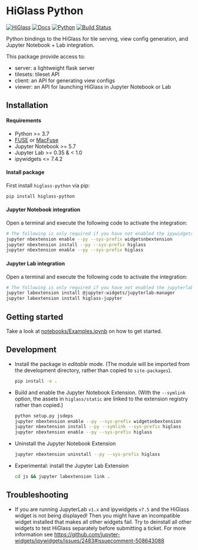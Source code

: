 # HiGlass Python

[![HiGlass](https://img.shields.io/badge/higlass-👍-red.svg?colorB=45afe5)](http://higlass.io)
[![Docs](https://img.shields.io/badge/docs-🎉-red.svg?colorB=6680ff)](https://higlass.io/docs/python_api.html)
[![Python](https://img.shields.io/badge/python-😍-red.svg?colorB=af80ff)](https://higlass.io/docs/python_api.html)
[![Build Status](https://travis-ci.org/higlass/higlass-python.svg?branch=master)](https://travis-ci.org/higlass/higlass-python)

Python bindings to the HiGlass for tile serving, view config generation, and Jupyter Notebook + Lab integration.

This package provide access to:
- server: a lightweight flask server
- tilesets: tileset API
- client: an API for generating view configs
- viewer: an API for launching HiGlass in Jupyter Notebook or Lab

## Installation

#### Requirements

- Python >= 3.7
- [FUSE](https://github.com/libfuse/libfuse) or [MacFuse](https://osxfuse.github.io/)
- Jupyter Notebook >= 5.7
- Jupyter Lab >= 0.35 & < 1.0
- ipywidgets <= 7.4.2

#### Install package

First install `higlass-python` via pip:

```bash
pip install higlass-python
```

#### Jupyter Notebook integration

Open a terminal and execute the following code to activate the integration:

```bash
# The following is only required if you have not enabled the ipywidgets nbextension yet
jupyter nbextension enable --py --sys-prefix widgetsnbextension
jupyter nbextension install --py --sys-prefix higlass
jupyter nbextension enable --py --sys-prefix higlass
```

#### Jupyter Lab integration

Open a terminal and execute the following code to activate the integration:

```bash
# The following is only required if you have not enabled the jupyterlab manager yet
jupyter labextension install @jupyter-widgets/jupyterlab-manager
jupyter labextension install higlass-jupyter
```

## Getting started

Take a look at [notebooks/Examples.ipynb](notebooks/Examples.ipynb) on how to get started.

## Development

* Install the package in _editable_ mode. (The module will be imported from the development directory, rather than copied to `site-packages`).

   ```bash
   pip install -e .
   ```

* Build and enable the Jupyter Notebook Extension. (With the `--symlink` option, the assets in `higlass/static` are linked to the extension registry rather than copied.)

   ```bash
   python setup.py jsdeps
   jupyter nbextension enable --py --sys-prefix widgetsnbextension
   jupyter nbextension install --py --symlink --sys-prefix higlass
   jupyter nbextension enable --py --sys-prefix higlass
   ```

* Uninstall the Jupyter Notebook Extension

   ```bash
   jupyter nbextension uninstall --py --sys-prefix higlass
   ```

* Experimental: install the Jupyter Lab Extension

   ```bash
   cd js && jupyter labextension link .
   ```

## Troubleshooting

- If you are running JupyterLab `v1.x` and ipywidgets `v7.5` and the HiGlass widget is not being displayed! Then you might have an incompatible widget installed that makes all other widgets fail. Try to deinstall all other widgets to test HiGlass separately before submitting a ticket. For more information see https://github.com/jupyter-widgets/ipywidgets/issues/2483#issuecomment-508643088
